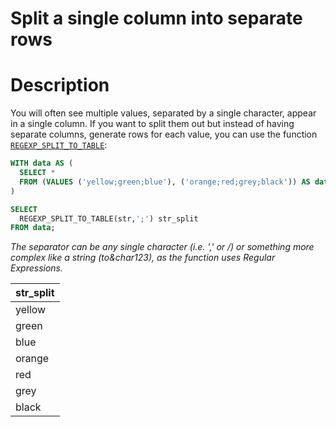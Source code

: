 # Split a single column into separate rows

# Description

You will often see multiple values, separated by a single character, appear in a single column. 
If you want to split them out but instead of having separate columns, generate rows for each value, you can use the function [`REGEXP_SPLIT_TO_TABLE`](https://www.postgresql.org/docs/13/functions-string.html):

```sql
WITH data AS (
  SELECT *
  FROM (VALUES ('yellow;green;blue'), ('orange;red;grey;black')) AS data (str)
)

SELECT
  REGEXP_SPLIT_TO_TABLE(str,';') str_split
FROM data;
```
_The separator  can be any single character (i.e. ',' or /) or something more complex like a string (to&char123), as the function uses Regular Expressions._ 

| str_split |
| ---- |
| yellow |
| green |
| blue |
| orange |
| red |
| grey |
| black |
